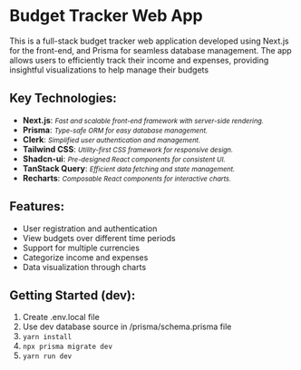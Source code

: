 # Budget Tracker Web App
This is a full-stack budget tracker web application developed using Next.js for the front-end, and Prisma for seamless database management. The app allows users to efficiently track their income and expenses, providing insightful visualizations to help manage their budgets


## Key Technologies:
- __Next.js__: <small>*Fast and scalable front-end framework with server-side rendering.*</small>
- __Prisma__: <small>*Type-safe ORM for easy database management.*</small>
- __Clerk__: <small>*Simplified user authentication and management.*</small>
- __Tailwind CSS__: <small>*Utility-first CSS framework for responsive design.*</small>
- __Shadcn-ui__: <small>*Pre-designed React components for consistent UI.*</small>
- __TanStack Query__: <small>*Efficient data fetching and state management.*</small>
- __Recharts__: <small>*Composable React components for interactive charts.*</small>


## Features:
- User registration and authentication 
- View budgets over different time periods
- Support for multiple currencies
- Categorize income and expenses
- Data visualization through charts


## Getting Started (dev):
1. Create .env.local file
2. Use dev database source in /prisma/schema.prisma file
3. `yarn install`
4. `npx prisma migrate dev`
5. `yarn run dev`
